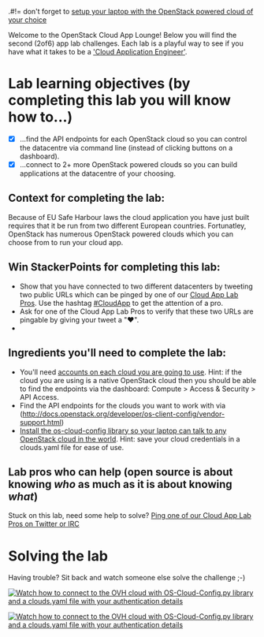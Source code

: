 .#!= don't forget to [setup your laptop with the OpenStack powered cloud of your choice](/prereq)

Welcome to the OpenStack Cloud App Lounge!  Below you will find the second (2of6) app lab challenges.  Each lab is a playful way to see if you have what it takes to be a ['Cloud Application Engineer'](/cloud-application-engineer.md). 

# Lab learning objectives (by completing this lab you will know how to...)
 - [x] ...find the API endpoints for each OpenStack cloud so you can control the datacentre via command line (instead of clicking buttons on a dashboard).
 - [x] ...connect to 2+ more OpenStack powered clouds so you can build applications at the datacentre of your choosing.
 
 ## Context for completing the lab:
 Because of EU Safe Harbour laws the cloud application you have just built requires that it be run from two different European countries.  Fortunatley, OpenStack has numerous OpenStack powered clouds which you can choose from to run your cloud app.  
 
 ## Win StackerPoints for completing this lab:
  - Show that you have connected to two different datacenters by tweeting two public URLs which can be pinged by one of our [Cloud App Lab Pros](https://docs.google.com/presentation/d/1RBtAOjxmUh97fXrJlowvqVNmq2-8FxvBIHx2Dts1Jh8/pub?start=true&loop=false&delayms=2000).  Use the hashtag [#CloudApp](https://twitter.com/hashtag/cloudapp) to get the attention of a pro.
  - Ask for one of the Cloud App Lab Pros to verify that these two URLs are pingable by giving your tweet a "❤". 
  - 

 ## Ingredients you'll need to complete the lab:
  
  - You'll need [accounts on each cloud you are going to use](/prereq.md).  Hint: if the cloud you are using is a native OpenStack cloud then you should be able to find the endpoints via the dashboard: Compute > Access & Security > API Access.
  - Find the API endpoints for the clouds you want to work with via (http://docs.openstack.org/developer/os-client-config/vendor-support.html)
  - [Install the os-cloud-config library so your laptop can talk to any OpenStack cloud in the world](http://docs.openstack.org/developer/os-cloud-config/installation.html).  Hint: save your cloud credentials in a clouds.yaml file for ease of use.
  
  ## Lab pros who can help (open source is about knowing *who* as much as it is about knowing *what*)

Stuck on this lab, need some help to solve?  [Ping one of our Cloud App Lab Pros on Twitter or IRC](https://docs.google.com/presentation/d/1RBtAOjxmUh97fXrJlowvqVNmq2-8FxvBIHx2Dts1Jh8/pub?start=true&loop=false&delayms=2000)

# Solving the lab

Having trouble?  Sit back and watch someone else solve the challenge ;-)

[![Watch how to connect to the OVH cloud with OS-Cloud-Config.py library and a clouds.yaml file with your authentication details](http://img.youtube.com/vi/7s7LKdih2vA/0.jpg)](http://www.youtube.com/watch?v=7s7LKdih2vA)

[![Watch how to connect to the OVH cloud with OS-Cloud-Config.py library and a clouds.yaml file with your authentication details](http://img.youtube.com/vi/pwq0_FQIAHk/0.jpg)](http://www.youtube.com/watch?v=pwq0_FQIAHk)



